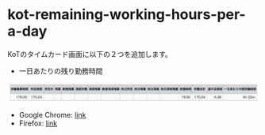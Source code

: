 kot-remaining-working-hours-per-a-day
===

KoTのタイムカード画面に以下の２つを追加します。

- 一日あたりの残り勤務時間

![sample](images/sample.png)

- Google Chrome: [link](https://chrome.google.com/webstore/detail/kot-remaining-working-hou/peajncoihikhnjcdbaheaffahnhkbded)
- Firefox: [link](https://addons.mozilla.org/ja/firefox/addon/kot-remai-work-hours-per-a-day/)
